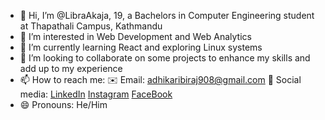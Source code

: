 - 👋 Hi, I’m @LibraAkaja, 19, a Bachelors in Computer Engineering student at Thapathali Campus, Kathmandu  
- 👀 I’m interested in Web Development and Web Analytics
- 🌱 I’m currently learning React and exploring Linux systems
- 💞️ I’m looking to collaborate on some projects to enhance my skills and add up to my experience
- 📫 How to reach me:
      ✉️ Email: [adhikaribiraj908@gmail.com](mailto:adhikaribiraj908@gmail.com)
      📱 Social media:
            [LinkedIn](https://www.linkedin.com/in/biraj-adhikari-86005b352)
            [Instagram](https://www.instagram.com/birajadhikari908/)
            [FaceBook](https://www.facebook.com/biraj.adhikari.39750)
- 😄 Pronouns: He/Him
